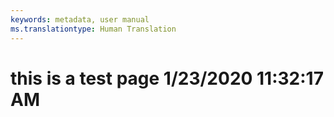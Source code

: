```yaml
---
keywords: metadata, user manual
ms.translationtype: Human Translation
---
```

# this is a test page 1/23/2020 11:32:17 AM